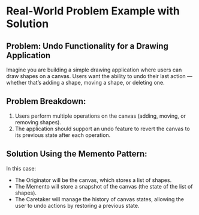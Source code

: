 # **Real-World Problem Example with Solution**

## **Problem: Undo Functionality for a Drawing Application**

Imagine you are building a simple drawing application where users can draw shapes on a canvas. Users want the ability to undo their last action — whether that’s adding a shape, moving a shape, or deleting one.

## Problem Breakdown:
1. Users perform multiple operations on the canvas (adding, moving, or removing shapes).
2. The application should support an undo feature to revert the canvas to its previous state after each operation.

## Solution Using the Memento Pattern:

In this case:

- The Originator will be the canvas, which stores a list of shapes.
- The Memento will store a snapshot of the canvas (the state of the list of shapes).
- The Caretaker will manage the history of canvas states, allowing the user to undo actions by restoring a previous state.
